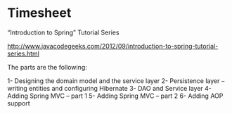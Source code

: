 Timesheet
=========

“Introduction to Spring” Tutorial Series

http://www.javacodegeeks.com/2012/09/introduction-to-spring-tutorial-series.html

The parts are the following:

1- Designing the domain model and the service layer
2- Persistence layer – writing entities and configuring Hibernate
3- DAO and Service layer
4- Adding Spring MVC – part 1
5- Adding Spring MVC – part 2
6- Adding AOP support